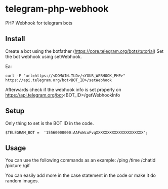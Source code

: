 # telegram-php-webhook
PHP Webhook for telegram bots

## Install
Create a bot using the botfather (https://core.telegram.org/bots/tutorial)
Set the bot webhook using setWebhook.

Ea:
```
curl -F "url=https://<DOMAIN.TLD>/<YOUR_WEBHOOK_PHP>" https://api.telegram.org/bot<BOT_ID>/setWebhook
```

Afterwards check if the webhook info is set properly on https://api.telegram.org/bot<BOT_ID>/getWebhookInfo

## Setup
Only thing to set is the BOT ID in the code.
```
$TELEGRAM_BOT =  '15560000000:AAFoWcuFvqXXXXXXXXXXXXXXXXXXXXX';
```

## Usage
You can use the following commands as an example:
/ping
/time
/chatid
/picture
/gif

You can easily add more in the case statement in the code or make it do random images.